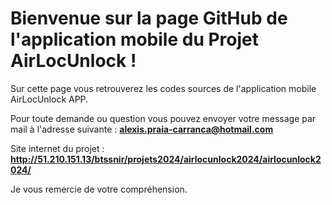 # Bienvenue sur la page GitHub de l'application mobile du Projet AirLocUnlock !

Sur cette page vous retrouverez les codes sources de l'application mobile AirLocUnlock APP.

Pour toute demande ou question vous pouvez envoyer votre message par mail à l'adresse suivante :  **alexis.praia-carranca@hotmail.com**

Site internet du projet : **http://51.210.151.13/btssnir/projets2024/airlocunlock2024/airlocunlock2024/**

Je vous remercie de votre compréhension.
